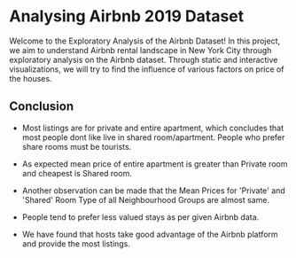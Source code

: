 # Analysing Airbnb 2019 Dataset

Welcome to the Exploratory Analysis of the Airbnb Dataset! In this project, we aim to understand Airbnb rental landscape in New York City through exploratory analysis on the Airbnb dataset. Through static and interactive visualizations, we will try to find the influence of various factors on price of the houses.

## Conclusion

* Most listings are for private and entire apartment, which concludes that most people dont like live in shared room/apartment. People who prefer share rooms must be tourists.

* As expected mean price of entire apartment is greater than Private room and cheapest is Shared room.

* Another observation can be made that the Mean Prices for 'Private' and 'Shared' Room Type of all Neighbourhood Groups are almost same.

* People tend to prefer less valued stays as per given Airbnb data.

* We have found that hosts take good advantage of the Airbnb platform and provide the most listings.

